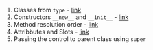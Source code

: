 1. Classes from `type` - [link](ch-01.md)
1. Constructors `__new__` and `__init__` - [link](ch-02.md)
1. Method resolution order - [link](ch-03.md)
1. Attribbutes and Slots - [link](ch-04.md)
1. Passing the control to parent class using `super`
